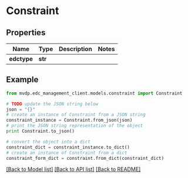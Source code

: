 # Constraint


## Properties
Name | Type | Description | Notes
------------ | ------------- | ------------- | -------------
**edctype** | **str** |  | 

## Example

```python
from mvdp.edc_management_client.models.constraint import Constraint

# TODO update the JSON string below
json = "{}"
# create an instance of Constraint from a JSON string
constraint_instance = Constraint.from_json(json)
# print the JSON string representation of the object
print Constraint.to_json()

# convert the object into a dict
constraint_dict = constraint_instance.to_dict()
# create an instance of Constraint from a dict
constraint_form_dict = constraint.from_dict(constraint_dict)
```
[[Back to Model list]](../README.md#documentation-for-models) [[Back to API list]](../README.md#documentation-for-api-endpoints) [[Back to README]](../README.md)


